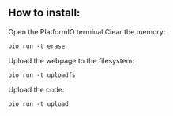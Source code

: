 ## How to install:
Open the PlatformIO terminal
Clear the memory:
```
pio run -t erase
```
Upload the webpage to the filesystem:
```
pio run -t uploadfs
```
Upload the code:
```
pio run -t upload
```



